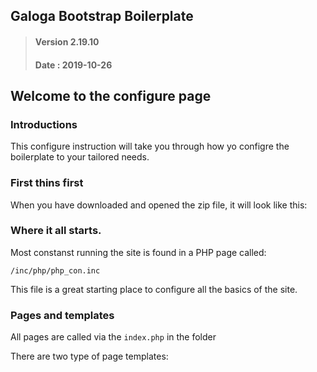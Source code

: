 ## Galoga Bootstrap Boilerplate
> #### Version 2.19.10 
> #### Date : 2019-10-26

## Welcome to the configure page
### Introductions
This configure instruction will take you through how yo configre the boilerplate to your tailored needs.

### First thins first
When you have downloaded and opened the zip file, it will look like this:

### Where it all starts.
Most constanst running the site is found in a PHP page called:

<code>/inc/php/php_con.inc</code>

This file is a great starting place to configure all the basics of the site.

### Pages and templates
All pages are called via the <code>index.php</code> in the folder 

There are two type of page templates: 
